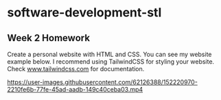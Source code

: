 # software-development-stl

## Week 2 Homework

Create a personal website with HTML and CSS. You can see my website example below. I recommend using TailwindCSS for styling your website. Check www.tailwindcss.com for documentation. 



https://user-images.githubusercontent.com/62126388/152220970-2210fe6b-77fe-45ad-aadb-149c40ceba03.mp4

